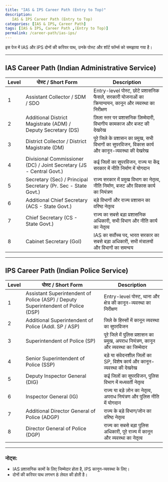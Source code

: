 ```yaml
---
title: "IAS & IPS Career Path (Entry to Top)"
description: 
   IAS & IPS Career Path (Entry to Top)
categories: [IAS & IPS, Career Path]
tags: [IAS & IPS, Career Path ,(Entry to Top)]
permalink: /career-path/ias-ips/
---
```


इस पेज में IAS और IPS दोनों की करियर पाथ, उनके पोस्ट और शॉर्ट फॉर्म्स को समझाया गया है।  

---

## IAS Career Path (Indian Administrative Service)  

| Level | पोस्ट / Short Form | Description |
|-------|-----------------|-------------|
| 1     | Assistant Collector / SDM / SDO | Entry-level पोस्ट, छोटे प्रशासनिक फैसले, सरकारी योजनाओं का क्रियान्वयन, कानून और व्यवस्था का निरीक्षण |
| 2     | Additional District Magistrate (ADM) / Deputy Secretary (DS) | ज़िला स्तर पर प्रशासनिक ज़िम्मेदारी, विभागीय कामकाज और बजट की देखरेख |
| 3     | District Collector / District Magistrate (DM) | पूरे जिले के प्रशासन का प्रमुख, सभी विभागों का सुपरविजन, विकास कार्य और कानून-व्यवस्था की देखरेख |
| 4     | Divisional Commissioner (DC) / Joint Secretary (JS - Central Govt.) | कई जिलों का सुपरविजन, राज्य या केंद्र सरकार में नीति निर्माण में योगदान |
| 5     | Secretary (Sec) / Principal Secretary (Pr. Sec - State Govt.) | राज्य सरकार में प्रमुख विभाग का नेतृत्व, नीति निर्माण, बजट और विकास कार्य का नियंत्रण |
| 6     | Additional Chief Secretary (ACS - State Govt.) | बड़े विभागों और राज्य प्रशासन का वरिष्ठ नेतृत्व |
| 7     | Chief Secretary (CS - State Govt.) | राज्य का सबसे बड़ा प्रशासनिक अधिकारी, सभी विभाग और नीति कार्य का नेतृत्व |
| 8     | Cabinet Secretary (GoI) | IAS का सर्वोच्च पद, भारत सरकार का सबसे बड़ा अधिकारी, सभी मंत्रालयों और विभागों का समन्वय |

---

## IPS Career Path (Indian Police Service)  

| Level | पोस्ट / Short Form | Description |
|-------|-----------------|-------------|
| 1     | Assistant Superintendent of Police (ASP) / Deputy Superintendent of Police (DSP) | Entry-level पोस्ट, थाना और क्षेत्र की कानून-व्यवस्था का निरीक्षण |
| 2     | Additional Superintendent of Police (Addl. SP / ASP) | जिले के हिस्सों में कानून व्यवस्था का सुपरविजन |
| 3     | Superintendent of Police (SP) | पूरे जिले में पुलिस प्रशासन का प्रमुख, अपराध नियंत्रण, कानून और व्यवस्था का जिम्मेदार |
| 4     | Senior Superintendent of Police (SSP) | बड़े या संवेदनशील जिलों का SP, विशेष कार्य और कानून-व्यवस्था की देखरेख |
| 5     | Deputy Inspector General (DIG) | कई जिलों का सुपरविजन, पुलिस विभाग में मध्यवर्ती नेतृत्व |
| 6     | Inspector General (IG) | राज्य या बड़े ज़ोन का नेतृत्व, अपराध नियंत्रण और पुलिस नीति में योगदान |
| 7     | Additional Director General of Police (ADGP) | राज्य के बड़े विभाग/जोन का वरिष्ठ नेतृत्व |
| 8     | Director General of Police (DGP) | राज्य का सबसे बड़ा पुलिस अधिकारी, पूरे राज्य में कानून और व्यवस्था का नेतृत्व |

---

### नोट्स:  
- IAS प्रशासनिक कामों के लिए जिम्मेदार होता है, IPS कानून-व्यवस्था के लिए।  
- दोनों की करियर पाथ लगभग 8 लेवल की होती है।
